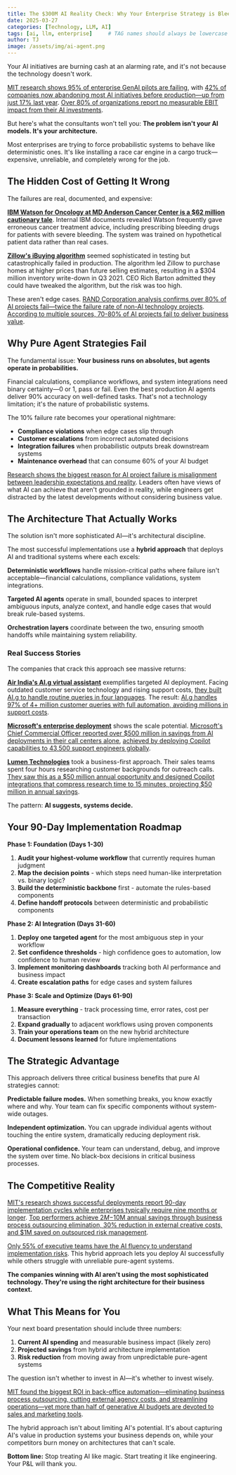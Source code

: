 ```yaml
---
title: The $300M AI Reality Check: Why Your Enterprise Strategy is Bleeding Money
date: 2025-03-27
categories: [Technology, LLM, AI]
tags: [ai, llm, enterprise]     # TAG names should always be lowercase
author: TJ
image: /assets/img/ai-agent.png
---
```



Your AI initiatives are burning cash at an alarming rate, and it's not because the technology doesn't work.

[MIT research shows 95% of enterprise GenAI pilots are failing](https://fortune.com/2025/08/18/mit-report-95-percent-generative-ai-pilots-at-companies-failing-cfo/), with [42% of companies now abandoning most AI initiatives before production—up from just 17% last year](https://medium.com/@stahl950/the-ai-implementation-paradox-why-42-of-enterprise-projects-fail-despite-record-adoption-107a62c6784a). [Over 80% of organizations report no measurable EBIT impact from their AI investments](https://www.mckinsey.com/capabilities/quantumblack/our-insights/the-state-of-ai).

But here's what the consultants won't tell you: **The problem isn't your AI models. It's your architecture.**

Most enterprises are trying to force probabilistic systems to behave like deterministic ones. It's like installing a race car engine in a cargo truck—expensive, unreliable, and completely wrong for the job.

## The Hidden Cost of Getting It Wrong

The failures are real, documented, and expensive:

**[IBM Watson for Oncology at MD Anderson Cancer Center is a $62 million cautionary tale](https://research.aimultiple.com/ai-fail/)**. Internal IBM documents revealed Watson frequently gave erroneous cancer treatment advice, including prescribing bleeding drugs for patients with severe bleeding. The system was trained on hypothetical patient data rather than real cases.

**[Zillow's iBuying algorithm](https://www.cio.com/article/190888/5-famous-analytics-and-ai-disasters.html)** seemed sophisticated in testing but catastrophically failed in production. The algorithm led Zillow to purchase homes at higher prices than future selling estimates, resulting in a $304 million inventory write-down in Q3 2021. CEO Rich Barton admitted they could have tweaked the algorithm, but the risk was too high.

These aren't edge cases. [RAND Corporation analysis confirms over 80% of AI projects fail—twice the failure rate of non-AI technology projects](https://www.rand.org/pubs/research_reports/RRA2680-1.html). [According to multiple sources, 70-80% of AI projects fail to deliver business value](https://www.pmi.org/blog/why-most-ai-projects-fail).

## Why Pure Agent Strategies Fail

The fundamental issue: **Your business runs on absolutes, but agents operate in probabilities.**

Financial calculations, compliance workflows, and system integrations need binary certainty—0 or 1, pass or fail. Even the best production AI agents deliver 90% accuracy on well-defined tasks. That's not a technology limitation; it's the nature of probabilistic systems.

The 10% failure rate becomes your operational nightmare:

- **Compliance violations** when edge cases slip through
- **Customer escalations** from incorrect automated decisions  
- **Integration failures** when probabilistic outputs break downstream systems
- **Maintenance overhead** that can consume 60% of your AI budget

[Research shows the biggest reason for AI project failure is misalignment between leadership expectations and reality](https://www.tomshardware.com/tech-industry/artificial-intelligence/research-shows-more-than-80-of-ai-projects-fail-wasting-billions-of-dollars-in-capital-and-resources-report). Leaders often have views of what AI can achieve that aren't grounded in reality, while engineers get distracted by the latest developments without considering business value.

## The Architecture That Actually Works

The solution isn't more sophisticated AI—it's architectural discipline.

The most successful implementations use a **hybrid approach** that deploys AI and traditional systems where each excels:

**Deterministic workflows** handle mission-critical paths where failure isn't acceptable—financial calculations, compliance validations, system integrations.

**Targeted AI agents** operate in small, bounded spaces to interpret ambiguous inputs, analyze context, and handle edge cases that would break rule-based systems.

**Orchestration layers** coordinate between the two, ensuring smooth handoffs while maintaining system reliability.

### Real Success Stories

The companies that crack this approach see massive returns:

**[Air India's AI.g virtual assistant](https://www.microsoft.com/en/customers/story/19768-air-india-azure-open-ai-service)** exemplifies targeted AI deployment. Facing outdated customer service technology and rising support costs, [they built AI.g to handle routine queries in four languages](https://www.airindia.com/in/en/newsroom/press-release/air-india-successfully-deploys-airline-industry-s-first-generati.html). The result: [AI.g handles 97% of 4+ million customer queries with full automation, avoiding millions in support costs](https://www.airindia.com/in/en/contact-us/AI-Agent-capabilities.html).

**[Microsoft's enterprise deployment](https://techcrunch.com/2025/07/09/microsoft-shares-500m-in-ai-savings-internally-days-after-cutting-9000-jobs)** shows the scale potential. [Microsoft's Chief Commercial Officer reported over $500 million in savings from AI deployments in their call centers alone](https://www.bloomberg.com/news/articles/2025-07-09/microsoft-using-more-ai-internally-amid-mass-layoffs), [achieved by deploying Copilot capabilities to 43,500 support engineers globally](https://www.uctoday.com/ccaas/examining-the-efficiencies-microsoft-reveal-ai-saved-it-500m-in-its-contact-centers/).

**[Lumen Technologies](https://www.microsoft.com/en/customers/story/1771760434465986810-lumen-microsoft-copilot-telecommunications-en-united-states)** took a business-first approach. Their sales teams spent four hours researching customer backgrounds for outreach calls. [They saw this as a $50 million annual opportunity and designed Copilot integrations that compress research time to 15 minutes, projecting $50 million in annual savings](https://blogs.microsoft.com/blog/2024/10/21/new-autonomous-agents-scale-your-team-like-never-before/).

The pattern: **AI suggests, systems decide.**

## Your 90-Day Implementation Roadmap

**Phase 1: Foundation (Days 1-30)**
1. **Audit your highest-volume workflow** that currently requires human judgment
2. **Map the decision points** - which steps need human-like interpretation vs. binary logic?
3. **Build the deterministic backbone** first - automate the rules-based components
4. **Define handoff protocols** between deterministic and probabilistic components

**Phase 2: AI Integration (Days 31-60)**
1. **Deploy one targeted agent** for the most ambiguous step in your workflow
2. **Set confidence thresholds** - high confidence goes to automation, low confidence to human review
3. **Implement monitoring dashboards** tracking both AI performance and business impact
4. **Create escalation paths** for edge cases and system failures

**Phase 3: Scale and Optimize (Days 61-90)**
1. **Measure everything** - track processing time, error rates, cost per transaction
2. **Expand gradually** to adjacent workflows using proven components
3. **Train your operations team** on the new hybrid architecture
4. **Document lessons learned** for future implementations

## The Strategic Advantage

This approach delivers three critical business benefits that pure AI strategies cannot:

**Predictable failure modes.** When something breaks, you know exactly where and why. Your team can fix specific components without system-wide outages.

**Independent optimization.** You can upgrade individual agents without touching the entire system, dramatically reducing deployment risk.

**Operational confidence.** Your team can understand, debug, and improve the system over time. No black-box decisions in critical business processes.

## The Competitive Reality

[MIT's research shows successful deployments report 90-day implementation cycles while enterprises typically require nine months or longer](https://aimagazine.com/news/mit-why-95-of-enterprise-ai-investments-fail-to-deliver). [Top performers achieve $2M-$10M annual savings through business process outsourcing elimination, 30% reduction in external creative costs, and $1M saved on outsourced risk management](https://aimagazine.com/news/mit-why-95-of-enterprise-ai-investments-fail-to-deliver).

[Only 55% of executive teams have the AI fluency to understand implementation risks](https://www.akkodis.com/en/newsroom/news/reality-of-ai-strategy-in-entreprise-today). This hybrid approach lets you deploy AI successfully while others struggle with unreliable pure-agent systems.

**The companies winning with AI aren't using the most sophisticated technology. They're using the right architecture for their business context.**

## What This Means for You

Your next board presentation should include three numbers:

1. **Current AI spending** and measurable business impact (likely zero)
2. **Projected savings** from hybrid architecture implementation  
3. **Risk reduction** from moving away from unpredictable pure-agent systems

The question isn't whether to invest in AI—it's whether to invest wisely. 

[MIT found the biggest ROI in back-office automation—eliminating business process outsourcing, cutting external agency costs, and streamlining operations—yet more than half of generative AI budgets are devoted to sales and marketing tools](https://fortune.com/2025/08/18/mit-report-95-percent-generative-ai-pilots-at-companies-failing-cfo/).

The hybrid approach isn't about limiting AI's potential. It's about capturing AI's value in production systems your business depends on, while your competitors burn money on architectures that can't scale.

**Bottom line:** Stop treating AI like magic. Start treating it like engineering. Your P&L will thank you.